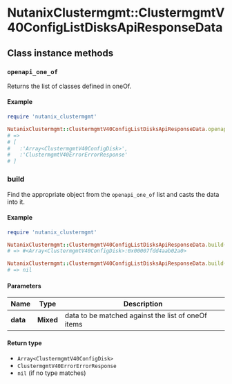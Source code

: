 # NutanixClustermgmt::ClustermgmtV40ConfigListDisksApiResponseData

## Class instance methods

### `openapi_one_of`

Returns the list of classes defined in oneOf.

#### Example

```ruby
require 'nutanix_clustermgmt'

NutanixClustermgmt::ClustermgmtV40ConfigListDisksApiResponseData.openapi_one_of
# =>
# [
#   :'Array<ClustermgmtV40ConfigDisk>',
#   :'ClustermgmtV40ErrorErrorResponse'
# ]
```

### build

Find the appropriate object from the `openapi_one_of` list and casts the data into it.

#### Example

```ruby
require 'nutanix_clustermgmt'

NutanixClustermgmt::ClustermgmtV40ConfigListDisksApiResponseData.build(data)
# => #<Array<ClustermgmtV40ConfigDisk>:0x00007fdd4aab02a0>

NutanixClustermgmt::ClustermgmtV40ConfigListDisksApiResponseData.build(data_that_doesnt_match)
# => nil
```

#### Parameters

| Name | Type | Description |
| ---- | ---- | ----------- |
| **data** | **Mixed** | data to be matched against the list of oneOf items |

#### Return type

- `Array<ClustermgmtV40ConfigDisk>`
- `ClustermgmtV40ErrorErrorResponse`
- `nil` (if no type matches)


